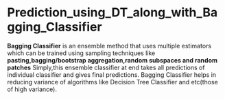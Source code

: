 # Prediction_using_DT_along_with_Bagging_Classifier
**Bagging Classifier** is an ensemble method that uses multiple estimators which can be trained using sampling techniques like **pasting,bagging/bootstrap aggregation,random subspaces and random patches**
Simply,this ensemble classifier at end takes all predictions of individual classifier and gives final predictions.
Bagging Classifier helps in reducing variance of algorithms like Decision Tree Classifier and etc(those of high variance).
